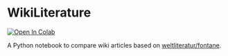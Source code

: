 # WikiLiterature

[![Open In Colab](https://colab.research.google.com/assets/colab-badge.svg)](https://colab.research.google.com/github/temporal-communities/wiki-literature/blob/main/WikiLiterature.ipynb)

A Python notebook to compare wiki articles based on [weltliteratur/fontane](https://github.com/weltliteratur/fontane).
